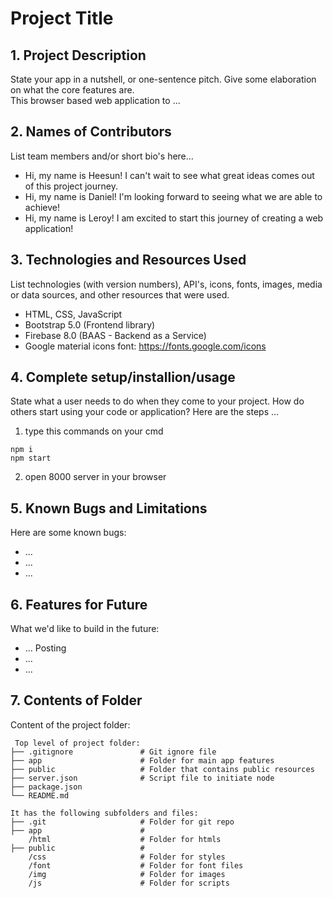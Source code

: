 # Project Title

## 1. Project Description
State your app in a nutshell, or one-sentence pitch. Give some elaboration on what the core features are.  
This browser based web application to ... 

## 2. Names of Contributors
List team members and/or short bio's here... 
* Hi, my name is Heesun! I can't wait to see what great ideas comes out of this project journey.
* Hi, my name is Daniel! I'm looking forward to seeing what we are able to achieve!
* Hi, my name is Leroy! I am excited to start this journey of creating a web application!
	
## 3. Technologies and Resources Used
List technologies (with version numbers), API's, icons, fonts, images, media or data sources, and other resources that were used.
* HTML, CSS, JavaScript
* Bootstrap 5.0 (Frontend library)
* Firebase 8.0 (BAAS - Backend as a Service)
* Google material icons font: https://fonts.google.com/icons

## 4. Complete setup/installion/usage
State what a user needs to do when they come to your project.  How do others start using your code or application?
Here are the steps ...
1. type this commands on your cmd
```
npm i
npm start
```
2. open 8000 server in your browser

## 5. Known Bugs and Limitations
Here are some known bugs:
* ...
* ...
* ...

## 6. Features for Future
What we'd like to build in the future:
* ... Posting
* ...
* ...
	
## 7. Contents of Folder
Content of the project folder:

```
 Top level of project folder: 
├── .gitignore               # Git ignore file
├── app                      # Folder for main app features
├── public                   # Folder that contains public resources
├── server.json              # Script file to initiate node
├── package.json             
└── README.md

It has the following subfolders and files:
├── .git                     # Folder for git repo
├── app                      # 
    /html                    # Folder for htmls
├── public                   #
    /css                     # Folder for styles
    /font                    # Folder for font files
    /img                     # Folder for images
    /js                      # Folder for scripts

```


